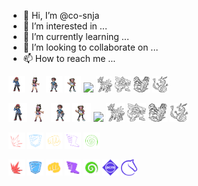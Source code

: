 - 👋 Hi, I’m @co-snja
- 👀 I’m interested in ...
- 🌱 I’m currently learning ...
- 💞️ I’m looking to collaborate on ...
- 📫 How to reach me ...


<p align="left">
<img src="/hill.png" height="26px">
<img src="/hilda.png" height="26px" "transform: scaleX(-1);">
<img src="/nate.png" height="26px">
<img src="/rosa.png" height="26px">
<img src="/red.png">
  <img src="/inv3-dialga.svg" height="26px">
<img src="/inv3-palkia.svg" height="26px">
<img src="/inv3-giratina.svg" height="26px">
<img src="/inv3-rayquaza.svg" height="26px">
  </p>
  
  <p align="left">
<img src="/hill.png" height="30px">
<img src="/hilda.png" height="30px" "transform: scaleX(-1);">
<img src="/nate.png" height="30px">
<img src="/rosa.png" height="30px">
<img src="/red.png">
  <img src="/inv3-dialga.svg" height="30px">
<img src="/inv3-palkia.svg" height="30px">
<img src="/inv3-giratina.svg" height="30px">
<img src="/inv3-rayquaza.svg" height="30px">
  </p>
<!---
co-snja/co-snja is a ✨ special ✨ repository because its `README.md` (this file) appears on your GitHub profile.
You can click the Preview link to take a look at your changes.
--->
<p>
<img src="/blaster.svg" height="26px">
<img src="/bruiser.svg" height="26px">
<img src="/scrapper.svg" height="26px">
<img src="/infiltrator.svg" height="26px">
<img src="/tactician.svg" height="26px">
</p>

<p>
<img src="/blaster.png" height="26px">
<img src="/bruiser.png" height="26px">
<img src="/scrapper.png" height="26px">
<img src="/infiltrator.png" height="26px">
<img src="/tactician.png" height="26px">
<img src="/soc-acm.svg" height="26px">
<img src="/soc-lichess.svg" height="26px">

</p>
